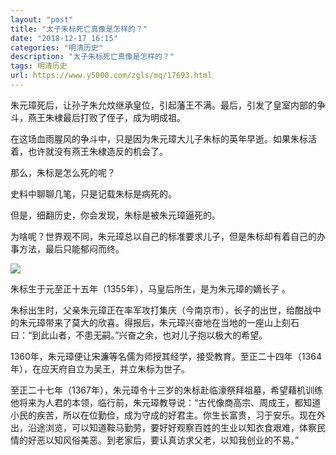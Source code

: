 ```yaml
---
layout: "post"
title: "太子朱标死亡真像是怎样的？"
date: "2018-12-17 16:15"
categories: "明清历史"
description: "太子朱标死亡真像是怎样的？"
tags: 明清历史
url: https://www.y5000.com/zgls/mq/17693.html
---
```






朱元璋死后，让孙子朱允炆继承皇位，引起藩王不满。最后，引发了皇室内部的争斗，燕王朱棣最后打败了侄子，成为明成祖。

在这场血雨腥风的争斗中，只是因为朱元璋大儿子朱标的英年早逝。如果朱标活着，也许就没有燕王朱棣造反的机会了。

那么，朱标是怎么死的呢？

史料中聊聊几笔，只是记载朱标是病死的。

但是，细翻历史，你会发现，朱标是被朱元璋逼死的。

为啥呢？世界观不同，朱元璋总以自己的标准要求儿子，但是朱标却有着自己的办事方法，最后只能郁闷而终。

![](https://img.y5000.com/uploads/allimg/170322/1414342962-0.jpg)

朱标生于元至正十五年（1355年），马皇后所生，是为朱元璋的嫡长子 。

朱标出生时，父亲朱元璋正在率军攻打集庆（今南京市），长子的出世，给酣战中的朱元璋带来了莫大的欣喜。得报后，朱元璋兴奋地在当地的一座山上刻石曰：“到此山者，不患无嗣。”兴奋之余，也对儿子抱以极大的希望。

1360年，朱元璋便让宋濂等名儒为师授其经学，接受教育。至正二十四年（1364年），在应天府自立为吴王，并立朱标为世子。

至正二十七年（1367年），朱元璋令十三岁的朱标赴临濠祭拜祖墓，希望藉机训练他将来为人君的本领，临行前，朱元璋教导说：“古代像商高宗、周成王，都知道小民的疾苦，所以在位勤俭，成为守成的好君主。你生长富贵，习于安乐。现在外出，沿途浏览，可以知道鞍马勤劳，要好好观察百姓的生业以知衣食艰难，体察民情的好恶以知风俗美恶。到老家后，要认真访求父老，以知我创业的不易。”
